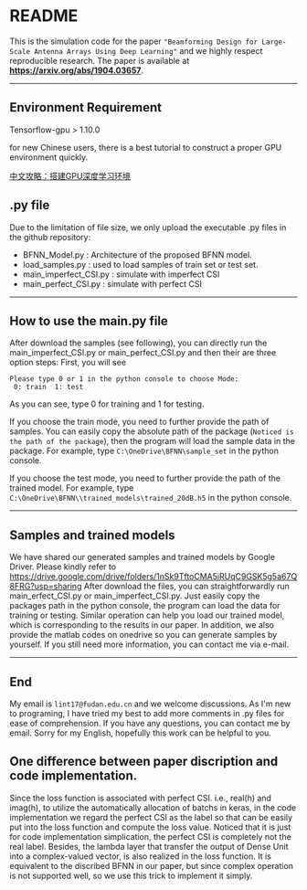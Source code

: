 README
===========================
This is the simulation code for the paper `"Beamforming Design for Large-Scale Antenna Arrays Using Deep Learning"` and
we highly respect reproducible research.  The paper is available at **https://arxiv.org/abs/1904.03657**.


****
## Environment Requirement
Tensorflow-gpu > 1.10.0

for new Chinese users, there is a best tutorial to construct a proper GPU environment quickly. 

[中文攻略：搭建GPU深度学习环境](https://blog.csdn.net/weixin_39274659/article/details/89356544)

## .py file
Due to the limitation of file size, we only upload the executable .py files in the github repository:     
* BFNN_Model.py : Architecture of the proposed BFNN model.      
* load_samples.py : used to load samples of train set or test set.    
* main_imperfect_CSI.py : simulate with imperfect CSI    
* main_perfect_CSI.py : simulate with perfect CSI   

****
## How to use the main.py file
After download the samples (see following), you can directly run the main_imperfect_CSI.py or main_perfect_CSI.py and then 
their are three option steps:
First, you will see
```
Please type 0 or 1 in the python console to choose Mode: 
 0: train  1: test 
```
As you can see, type 0 for training and 1 for testing.

If you choose the train mode, you need to further provide the path of samples. You can easily copy the absolute path
of the package (`Noticed is the path of the package`), then the program will load the sample data in the package.
For example, type ```C:\OneDrive\BFNN\sample_set``` in the python console.

If you choose the test mode, you need to further provide the path of the trained model. For example, 
type ```C:\OneDrive\BFNN\\trained_models\trained_20dB.h5```  in the python console.


****
## Samples and trained models
We have shared our generated samples and trained models by Google Driver. Please kindly refer to https://drive.google.com/drive/folders/1nSk9TftoCMA5iRUqC9GSK5g5a67Q8FRG?usp=sharing
After download the files, you can straightforwardly run main_erfect_CSI.py or main_imperfect_CSI.py.
Just easily copy the packages path in the python console, the program can load the data for training or testing.
Similar operation can help you load our trained model, which is corresponding to the results in our paper.
In addition, we also provide the matlab codes on onedrive so you can generate samples by yourself. If you still need more 
information, you can contact me via e-mail.
****
## End
My email is `lint17@fudan.edu.cn` and we  welcome discussions. As I'm new to programing, I have tried my best to 
add more comments in .py files for ease of comprehension. If you have any questions, you can contact me by email.
Sorry for my English, hopefully this work can be helpful to you.

## One  difference between paper discription and code implementation.
Since the loss function is associated with perfect CSI. i.e., real(h) and imag(h), to utilize the automatically allocation of batchs in keras, in the code implementation we regard the perfect CSI as the label so that can be easily put into the loss function and compute the loss value. Noticed that it is just for code implementation simplication, the perfect CSI is completely not the real label. Besides, the lambda layer that transfer the output of Dense Unit into a complex-valued vector, is also realized in the loss function. It is equivalent to the discribed BFNN in our paper, but since complex operation is not supported well, so we use this trick to implement it simply. 
